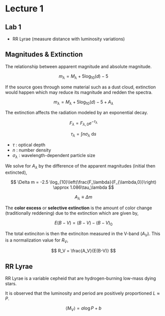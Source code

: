 #  Lecture 1

## Lab 1

* RR Lyrae (measure distance with luminosity variations)

## Magnitudes & Extinction

The relationship between apparent magnitude and absolute magnitude.

$$
m_\lambda = M_\lambda + 5\log_{10}(d) - 5
$$

If the source goes through some material such as a dust cloud, extinction would happen which may reduce its magnitude and redden the spectra.

$$
m_\lambda = M_\lambda + 5\log_{10}(d) - 5 + A_\lambda
$$

The extinction affects the radiation modeled by an exponential decay.

$$
F_\lambda = F_{\lambda,0} e^{-\tau_\lambda}
$$

$$
\tau_\lambda = \int n\sigma_\lambda\ \mathrm{d}s
$$

* $\tau$ : optical depth
* $n$ : number density
* $\sigma_\lambda$ : wavelength-dependent particle size

We solve for $A_\lambda$ by the difference of the apparent magnitudes (initial then extincted),

$$
\Delta m = -2.5 \log_{10}\left(\frac{F_\lambda}{F_{\lambda,0}}\right) \approx 1.086\tau_\lambda
$$

$$
A_\lambda \equiv \Delta m
$$

The **color excess** or **selective extinction** is the amount of color change (traditionally reddening) due to the extinction which are given by,

$$
E(B-V) = (B-V) - (B-V)_0
$$

The total extinciton is then the extinciton measured in the V-band ($A_V$). This is a normalization value for $R_V$,

$$
R_V = \frac{A_V}{E(B-V)}
$$

## RR Lyrae

RR Lyrae is a variable cepheid that are hydrogen-burning low-mass dying stars.

It is observed that the luminosity and period are positively proportioned $L \approx P$.

$$
\langle{M_V}\rangle = a\log P + b
$$